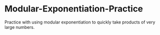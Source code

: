 # Modular-Exponentiation-Practice
Practice with using modular exponentiation to quickly take products of very large numbers.
